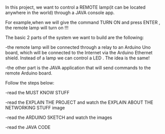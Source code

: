 In this project, we want to control a REMOTE lamp(it can be located anywhere in the world) through a JAVA console app.

For example,when we will give the command TURN ON and press ENTER , the remote lamp will turn on !!!

The basic 2 parts of the system we want to build are the following:

-the remote lamp will be connected through a relay to an Arduino Uno board, which will be connected to the Internet via the Arduino 
Ethernet shield.
Instead of a lamp we can control a LED . The idea is the same! 

-the other part is the JAVA application that will send commands to the remote Arduino board.

Follow the steps below:

-read the MUST KNOW STUFF

-read the EXPLAIN THE PROJECT and watch the EXPLAIN ABOUT THE NETWORKING STUFF image

-read the ARDUINO SKETCH and watch the images

-read the JAVA CODE
